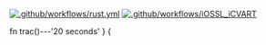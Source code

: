 [![.github/workflows/rust.yml](https://github.com/BobbyBeefcakes44/rust-lang/actions/workflows/rust.yml/badge.svg)](https://github.com/BobbyBeefcakes44/rust-lang/actions/workflows/rust.yml)
[![.github/workflows/iOSSL_iCVART](https://github.com/BobbyBeefcakes44/rust-lang/actions/workflows/rust.yml/badge.svg)](https://github.com/BobbyBeefcakes44/rust-lang/actions/workflows/rust.yml)

fn trac()---'20 seconds'  }
    {
